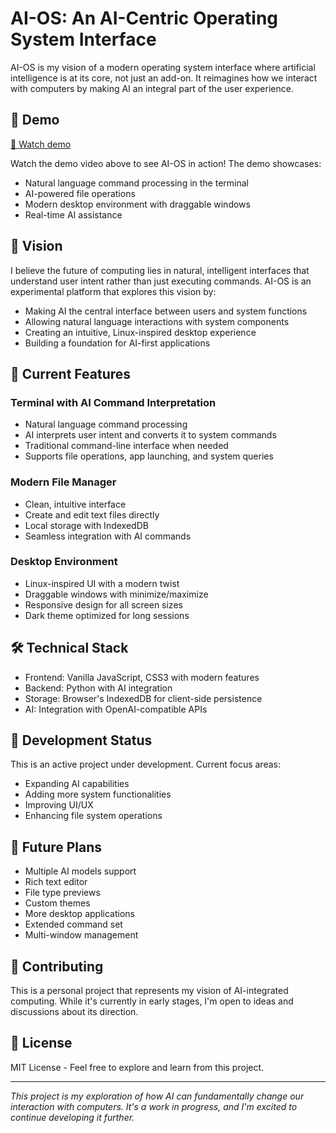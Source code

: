 # AI-OS: An AI-Centric Operating System Interface

AI-OS is my vision of a modern operating system interface where artificial intelligence is at its core, not just an add-on. It reimagines how we interact with computers by making AI an integral part of the user experience.

## 🎥 Demo

[🎥 Watch demo](https://res.cloudinary.com/dyswlnkhz/video/upload/v1755512257/demo_A1aIT6OY_tehghr.mp4)


Watch the demo video above to see AI-OS in action! The demo showcases:
- Natural language command processing in the terminal
- AI-powered file operations
- Modern desktop environment with draggable windows
- Real-time AI assistance

## 🌟 Vision

I believe the future of computing lies in natural, intelligent interfaces that understand user intent rather than just executing commands. AI-OS is an experimental platform that explores this vision by:

- Making AI the central interface between users and system functions
- Allowing natural language interactions with system components
- Creating an intuitive, Linux-inspired desktop experience
- Building a foundation for AI-first applications

## 🚀 Current Features

### Terminal with AI Command Interpretation
- Natural language command processing
- AI interprets user intent and converts it to system commands
- Traditional command-line interface when needed
- Supports file operations, app launching, and system queries

### Modern File Manager
- Clean, intuitive interface
- Create and edit text files directly
- Local storage with IndexedDB
- Seamless integration with AI commands

### Desktop Environment
- Linux-inspired UI with a modern twist
- Draggable windows with minimize/maximize
- Responsive design for all screen sizes
- Dark theme optimized for long sessions

## 🛠 Technical Stack

- Frontend: Vanilla JavaScript, CSS3 with modern features
- Backend: Python with AI integration
- Storage: Browser's IndexedDB for client-side persistence
- AI: Integration with OpenAI-compatible APIs

## 🔄 Development Status

This is an active project under development. Current focus areas:
- Expanding AI capabilities
- Adding more system functionalities
- Improving UI/UX
- Enhancing file system operations

## 🎯 Future Plans

- Multiple AI models support
- Rich text editor
- File type previews
- Custom themes
- More desktop applications
- Extended command set
- Multi-window management

## 🤝 Contributing

This is a personal project that represents my vision of AI-integrated computing. While it's currently in early stages, I'm open to ideas and discussions about its direction.

## 📝 License

MIT License - Feel free to explore and learn from this project.

---

*This project is my exploration of how AI can fundamentally change our interaction with computers. It's a work in progress, and I'm excited to continue developing it further.*